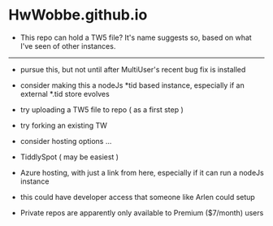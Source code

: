 # HwWobbe.github.io
* This repo can hold a TW5 file?  It's name suggests so, based on what I've seen of other instances.

<hr>

* pursue this, but not until after MultiUser's recent bug fix is installed
* consider making this a nodeJs *tid based instance, especially if an external *.tid store evolves
* try uploading a TW5 file to repo ( as a first step )
* try forking an existing TW

* consider hosting options ...
* TiddlySpot ( may be easiest )
* Azure hosting, with just a link from here, especially if it can run a nodeJs instance
* this could have developer access that someone like Arlen could setup

* Private repos are apparently only available to Premium ($7/month) users 
